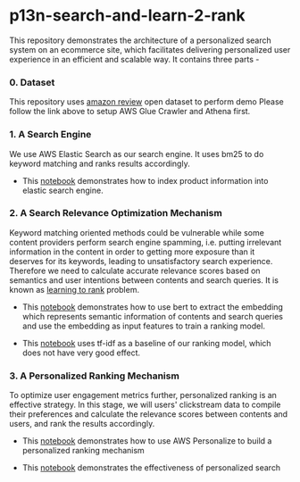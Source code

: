 

# p13n-search-and-learn-2-rank

This repository demonstrates the architecture of a personalized search system on an ecommerce site, which facilitates delivering personalized user experience in an efficient and scalable way. It contains three parts - 

### 0. Dataset

This repository uses [amazon review](https://s3.amazonaws.com/amazon-reviews-pds/readme.html) open dataset to perform demo
Please follow the link above to setup AWS Glue Crawler and Athena first. 


### 1. A Search Engine 

We use AWS Elastic Search as our search engine. It uses bm25 to do keyword matching and ranks results accordingly. 

* This [notebook](https://github.com/catwhiskers/p13n-search-and-learn-2-rank/blob/main/01-data-preparation-aws-review.ipynb) demonstrates how to index product information into elastic search engine. 

### 2. A Search Relevance Optimization Mechanism 

Keyword matching oriented methods could be vulnerable while some content providers perform search engine spamming, i.e. putting irrelevant information in the content in order to getting more exposure than it deserves for its keywords, leading to unsatisfactory search experience. Therefore we need to calculate accurate relevance scores based on semantics and user intentions between contents and search queries. It is known as [learning to rank](https://en.wikipedia.org/wiki/Learning_to_rank) problem.  

* This [notebook](https://github.com/catwhiskers/p13n-search-and-learn-2-rank/blob/main/02-search_optimiztion-bert_plus_gbdt.ipynb) demonstrates how to use bert to extract the embedding which represents semantic information of contents and search queries and use the embedding as input features to train a ranking model. 

* This [notebook](https://github.com/catwhiskers/p13n-search-and-learn-2-rank/blob/main/legacy/04-search_optimiztion-tfidf.ipynb) uses tf-idf as a baseline of our ranking model, which does not have very good effect. 


### 3. A Personalized Ranking Mechanism 

To optimize user engagement metrics further, personalized ranking is an effective strategy. In this stage, we will users' clickstream data to compile their preferences and calculate the relevance scores between contents and users, and rank the results accordingly. 

* This [notebook](https://github.com/catwhiskers/p13n-search-and-learn-2-rank/blob/main/03-personalize_ranking_amzreview.ipynb) demonstrates how to use AWS Personalize to build a personalized ranking mechanism 

* This [notebook](https://github.com/catwhiskers/p13n-search-and-learn-2-rank/blob/main/04-personalized-search.ipynb) demonstrates  the effectiveness of personalized search 



